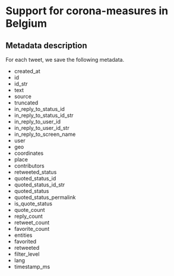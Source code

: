 # Support for corona-measures in Belgium

## Metadata description
For each tweet, we save the following metadata.

- created_at
- id
- id_str
- text
- source
- truncated
- in_reply_to_status_id
- in_reply_to_status_id_str
- in_reply_to_user_id
- in_reply_to_user_id_str
- in_reply_to_screen_name
- user
- geo
- coordinates
- place
- contributors
- retweeted_status
- quoted_status_id
- quoted_status_id_str
- quoted_status
- quoted_status_permalink
- is_quote_status
- quote_count
- reply_count
- retweet_count
- favorite_count
- entities
- favorited
- retweeted
- filter_level
- lang
- timestamp_ms